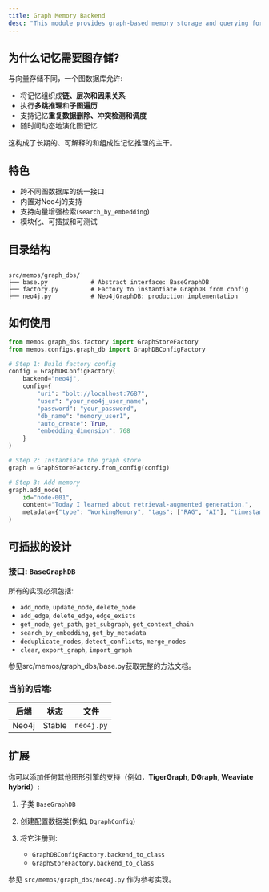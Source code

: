 ```yaml
---
title: Graph Memory Backend
desc: "This module provides graph-based memory storage and querying for memory-augmented systems such as RAG, cognitive agents, or personal memory assistants. <br/>It defines a clean abstraction (`BaseGraphDB`) and includes a production-ready implementation using **Neo4j**."
---
```


## 为什么记忆需要图存储?

与向量存储不同，一个图数据库允许:

- 将记忆组织成**链、层次和因果关系**
- 执行**多跳推理**和**子图遍历**
- 支持记忆**重复数据删除、冲突检测和调度**
- 随时间动态地演化图记忆

这构成了长期的、可解释的和组成性记忆推理的主干。

## 特色

- 跨不同图数据库的统一接口
- 内置对Neo4j的支持
- 支持向量增强检索(`search_by_embedding`)
- 模块化、可插拔和可测试
## 目录结构

```

src/memos/graph_dbs/
├── base.py            # Abstract interface: BaseGraphDB
├── factory.py         # Factory to instantiate GraphDB from config
├── neo4j.py           # Neo4jGraphDB: production implementation

````

## 如何使用

```python
from memos.graph_dbs.factory import GraphStoreFactory
from memos.configs.graph_db import GraphDBConfigFactory

# Step 1: Build factory config
config = GraphDBConfigFactory(
    backend="neo4j",
    config={
        "uri": "bolt://localhost:7687",
        "user": "your_neo4j_user_name",
        "password": "your_password",
        "db_name": "memory_user1",
        "auto_create": True,
        "embedding_dimension": 768
    }
)

# Step 2: Instantiate the graph store
graph = GraphStoreFactory.from_config(config)

# Step 3: Add memory
graph.add_node(
    id="node-001",
    content="Today I learned about retrieval-augmented generation.",
    metadata={"type": "WorkingMemory", "tags": ["RAG", "AI"], "timestamp": "2025-06-05"}
)
````

## 可插拔的设计

### 接口: `BaseGraphDB`

所有的实现必须包括:

* `add_node`, `update_node`, `delete_node`
* `add_edge`, `delete_edge`, `edge_exists`
* `get_node`, `get_path`, `get_subgraph`, `get_context_chain`
* `search_by_embedding`, `get_by_metadata`
* `deduplicate_nodes`, `detect_conflicts`, `merge_nodes`
* `clear`, `export_graph`, `import_graph`

参见src/memos/graph_dbs/base.py获取完整的方法文档。

### 当前的后端:

| 后端 | 状态 | 文件       |
| ------- | ------ | ---------- |
| Neo4j   | Stable | `neo4j.py` |

## 扩展

你可以添加任何其他图形引擎的支持（例如，**TigerGraph**, **DGraph**, **Weaviate hybrid**）:

1. 子类 `BaseGraphDB`
2. 创建配置数据类(例如, `DgraphConfig`)
3. 将它注册到:

   * `GraphDBConfigFactory.backend_to_class`
   * `GraphStoreFactory.backend_to_class`

参见 `src/memos/graph_dbs/neo4j.py` 作为参考实现。
